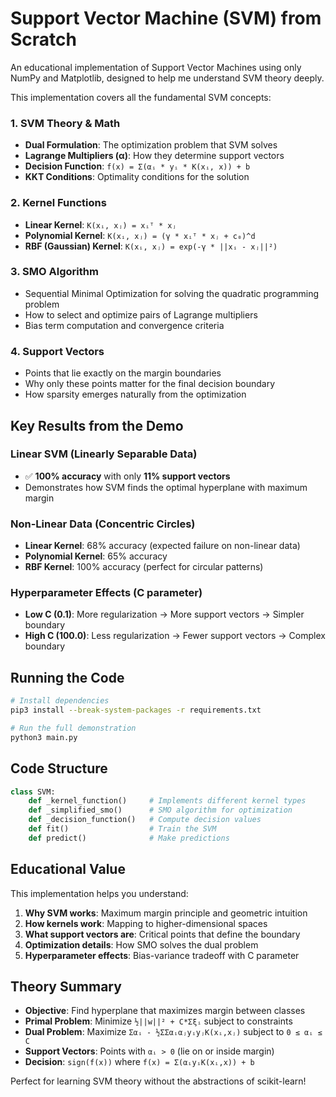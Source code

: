 # Support Vector Machine (SVM) from Scratch

An educational implementation of Support Vector Machines using only NumPy and Matplotlib, designed to help me understand SVM theory deeply.

This implementation covers all the fundamental SVM concepts:

### 1. **SVM Theory & Math**
- **Dual Formulation**: The optimization problem that SVM solves
- **Lagrange Multipliers (α)**: How they determine support vectors
- **Decision Function**: `f(x) = Σ(αᵢ * yᵢ * K(xᵢ, x)) + b`
- **KKT Conditions**: Optimality conditions for the solution

### 2. **Kernel Functions**
- **Linear Kernel**: `K(xᵢ, xⱼ) = xᵢᵀ * xⱼ`
- **Polynomial Kernel**: `K(xᵢ, xⱼ) = (γ * xᵢᵀ * xⱼ + c₀)^d`
- **RBF (Gaussian) Kernel**: `K(xᵢ, xⱼ) = exp(-γ * ||xᵢ - xⱼ||²)`

### 3. **SMO Algorithm**
- Sequential Minimal Optimization for solving the quadratic programming problem
- How to select and optimize pairs of Lagrange multipliers
- Bias term computation and convergence criteria

### 4. **Support Vectors**
- Points that lie exactly on the margin boundaries
- Why only these points matter for the final decision boundary
- How sparsity emerges naturally from the optimization

## Key Results from the Demo

### Linear SVM (Linearly Separable Data)
- ✅ **100% accuracy** with only **11% support vectors**
- Demonstrates how SVM finds the optimal hyperplane with maximum margin

### Non-Linear Data (Concentric Circles)
- **Linear Kernel**: 68% accuracy (expected failure on non-linear data)
- **Polynomial Kernel**: 65% accuracy 
- **RBF Kernel**: 100% accuracy (perfect for circular patterns)

### Hyperparameter Effects (C parameter)
- **Low C (0.1)**: More regularization → More support vectors → Simpler boundary
- **High C (100.0)**: Less regularization → Fewer support vectors → Complex boundary

## Running the Code

```bash
# Install dependencies
pip3 install --break-system-packages -r requirements.txt

# Run the full demonstration
python3 main.py
```

## Code Structure

```python
class SVM:
    def _kernel_function()     # Implements different kernel types
    def _simplified_smo()      # SMO algorithm for optimization
    def _decision_function()   # Compute decision values
    def fit()                  # Train the SVM
    def predict()              # Make predictions
```

## Educational Value

This implementation helps you understand:

1. **Why SVM works**: Maximum margin principle and geometric intuition
2. **How kernels work**: Mapping to higher-dimensional spaces
3. **What support vectors are**: Critical points that define the boundary
4. **Optimization details**: How SMO solves the dual problem
5. **Hyperparameter effects**: Bias-variance tradeoff with C parameter

## Theory Summary

- **Objective**: Find hyperplane that maximizes margin between classes
- **Primal Problem**: Minimize `½||w||² + C*Σξᵢ` subject to constraints
- **Dual Problem**: Maximize `Σαᵢ - ½ΣΣαᵢαⱼyᵢyⱼK(xᵢ,xⱼ)` subject to `0 ≤ αᵢ ≤ C`
- **Support Vectors**: Points with `αᵢ > 0` (lie on or inside margin)
- **Decision**: `sign(f(x))` where `f(x) = Σ(αᵢyᵢK(xᵢ,x)) + b`

Perfect for learning SVM theory without the abstractions of scikit-learn! 

